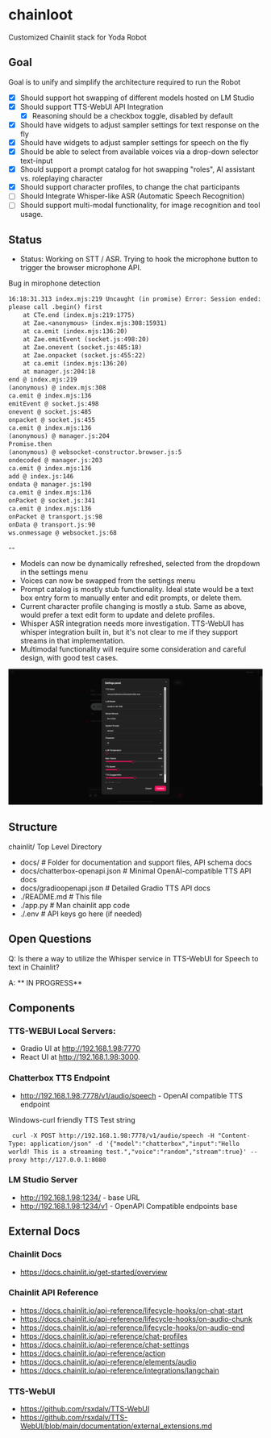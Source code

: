 
# chainloot

Customized Chainlit stack for Yoda Robot

## Goal 

Goal is to unify and simplify the architecture required to run the Robot

- [x] Should support hot swapping of different models hosted on LM Studio
- [x] Should support TTS-WebUI API Integration
    - [x] Reasoning should be a checkbox toggle, disabled by default
- [x] Should have widgets to adjust sampler settings for text response on the fly
- [x] Should have widgets to adjust sampler settings for speech on the fly
- [x] Should be able to select from available voices via a drop-down selector text-input
- [x] Should support a prompt catalog for hot swapping "roles", AI assistant vs. roleplaying character
- [x] Should support character profiles, to change the chat participants
- [ ] Should Integrate Whisper-like ASR (Automatic Speech Recognition)
- [ ] Should support multi-modal functionality, for image recognition and tool usage.

## Status

- Status: Working on STT / ASR. Trying to hook the microphone button to trigger the browser microphone API.

Bug in mirophone detection

```
16:18:31.313 index.mjs:219 Uncaught (in promise) Error: Session ended: please call .begin() first
    at CTe.end (index.mjs:219:1775)
    at Zae.<anonymous> (index.mjs:308:15931)
    at ca.emit (index.mjs:136:20)
    at Zae.emitEvent (socket.js:498:20)
    at Zae.onevent (socket.js:485:18)
    at Zae.onpacket (socket.js:455:22)
    at ca.emit (index.mjs:136:20)
    at manager.js:204:18
end @ index.mjs:219
(anonymous) @ index.mjs:308
ca.emit @ index.mjs:136
emitEvent @ socket.js:498
onevent @ socket.js:485
onpacket @ socket.js:455
ca.emit @ index.mjs:136
(anonymous) @ manager.js:204
Promise.then
(anonymous) @ websocket-constructor.browser.js:5
ondecoded @ manager.js:203
ca.emit @ index.mjs:136
add @ index.js:146
ondata @ manager.js:190
ca.emit @ index.mjs:136
onPacket @ socket.js:341
ca.emit @ index.mjs:136
onPacket @ transport.js:98
onData @ transport.js:90
ws.onmessage @ websocket.js:68
```


--
- Models can now be dynamically refreshed, selected from the dropdown in the settings menu
- Voices can now be swapped from the settings menu
- Prompt catalog is mostly stub functionality. Ideal state would be a text box entry form to manually enter and edit prompts, or delete them.
- Current character profile changing is mostly a stub. Same as above, would prefer a text edit form to update and delete profiles.
- Whisper ASR integration needs more investigation. TTS-WebUI has whisper integration built in, but it's not clear to me if they support streams in that implementation.
- Multimodal functionality will require some consideration and careful design, with good test cases.

![model_settings](https://github.com/thesavant42/chainloot/blob/main/docs/model-settings.png?raw=true)

## Structure

chainlit/ Top Level Directory
- docs/                             # Folder for documentation and support files, API schema docs
- docs/chatterbox-openapi.json      # Minimal OpenAI-compatible TTS API docs
- docs/gradioopenapi.json           # Detailed Gradio TTS API docs
- ./README.md                       # This file
- ./app.py                          # Man chainlit app code
- ./.env                            # API keys go here (if needed)

## Open Questions

Q: Is there a way to utilize the Whisper service in TTS-WebUI for Speech to text in Chainlit?

A: ** IN PROGRESS**

## Components

### TTS-WEBUI Local Servers:

-  Gradio UI at http://192.168.1.98:7770
-  React UI at http://192.168.1.98:3000.

### Chatterbox TTS Endpoint

- http://192.168.1.98:7778/v1/audio/speech - OpenAI compatible TTS endpoint

Windows-curl friendly TTS Test string

```
 curl -X POST http://192.168.1.98:7778/v1/audio/speech -H "Content-Type: application/json" -d '{"model":"chatterbox","input":"Hello world! This is a streaming test.","voice":"random","stream":true}' --proxy http://127.0.0.1:8080
 ```

### LM Studio Server
- http://192.168.1.98:1234/ - base URL
- http://192.168.1.98:1234/v1 - OpenAPI Compatible endpoints base

## External Docs

### Chainlit Docs

- https://docs.chainlit.io/get-started/overview

### Chainlit API Reference

- https://docs.chainlit.io/api-reference/lifecycle-hooks/on-chat-start
- https://docs.chainlit.io/api-reference/lifecycle-hooks/on-audio-chunk
- https://docs.chainlit.io/api-reference/lifecycle-hooks/on-audio-end
- https://docs.chainlit.io/api-reference/chat-profiles
- https://docs.chainlit.io/api-reference/chat-settings
- https://docs.chainlit.io/api-reference/action
- https://docs.chainlit.io/api-reference/elements/audio
- https://docs.chainlit.io/api-reference/integrations/langchain

### TTS-WebUI

- https://github.com/rsxdalv/TTS-WebUI
- https://github.com/rsxdalv/TTS-WebUI/blob/main/documentation/external_extensions.md

